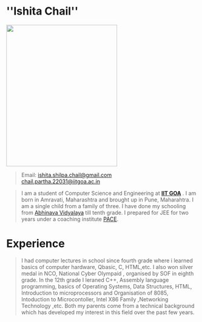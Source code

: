  # ''Ishita Chail''
 
 <img src="https://user-images.githubusercontent.com/54792560/232725723-e97407b9-f2f9-4e3f-a7ba-022d205d433a.jpg" width="292" height="372"> 

> Email: <ishita.shilpa.chail@gmail.com> <br>        <chail.partha.22031@iitgoa.ac.in>

> I am a student of Computer Science and Engineering at **[IIT GOA](https://iitgoa.ac.in/)** . I am born in Amravati, Maharashtra and brought up in Pune, Maharahtra. I am a single child from a family of three. I have done my schooling from [Abhinava Vidyalaya](https://en.wikipedia.org/wiki/Abhinava_Vidyalaya,_Pune#:~:text=Abhinava%20Vidyalaya%20English%20Medium%20School,Bhaskar%20Virkar%20alias%20Tatyasaheb%20Virkar.) till tenth grade. I prepared for JEE for two years under a coaching institute [PACE](https://iitianspace.com/).

 # Experience #
 
> I had computer lectures in school since fourth grade where i learned basics of computer hardware, Qbasic, C, HTML,etc. I also won silver medal in NCO, National Cyber Olympaid , organised by SOF in eighth grade. In the 12th grade I leraned C++, Assembly language programming, basics of Operating Systems, Data Structures, HTML, Introduction to microprocessors and Organisation of 8085, Intoduction to Microcontoller, Intel X86 Family ,Networking Technology ,etc. Both my parents come from a technical background which  has developed my interest in this field over the past few years.

